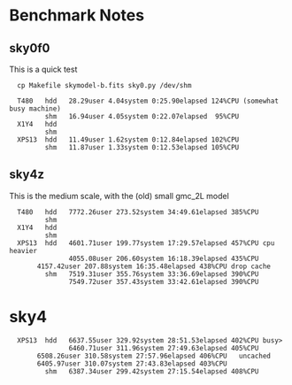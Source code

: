 # Benchmark Notes

## sky0f0

This is a quick test

      cp Makefile skymodel-b.fits sky0.py /dev/shm

      T480   hdd   28.29user 4.04system 0:25.90elapsed 124%CPU (somewhat busy machine)
             shm   16.94user 4.05system 0:22.07elapsed  95%CPU
      X1Y4   hdd
             shm
      XPS13  hdd   11.49user 1.62system 0:12.84elapsed 102%CPU
             shm   11.87user 1.33system 0:12.53elapsed 105%CPU

## sky4z

This is the medium scale, with the (old) small gmc_2L model

      T480   hdd   7772.26user 273.52system 34:49.61elapsed 385%CPU
             shm   
      X1Y4   hdd
             shm
      XPS13  hdd   4601.71user 199.77system 17:29.57elapsed 457%CPU cpu heavier
                   4055.08user 206.60system 16:18.39elapsed 435%CPU
		   4157.42user 207.88system 16:35.48elapsed 438%CPU drop cache
             shm   7519.31user 355.76system 33:36.69elapsed 390%CPU
                   7549.72user 357.43system 33:42.61elapsed 390%CPU


# sky4

      XPS13  hdd   6637.55user 329.92system 28:51.53elapsed 402%CPU busy>
                   6460.71user 311.96system 27:49.63elapsed 405%CPU
		   6508.26user 310.58system 27:57.96elapsed 406%CPU   uncached
		   6405.97user 310.07system 27:43.83elapsed 403%CPU
             shm   6387.34user 299.42system 27:15.54elapsed 408%CPU 
      
